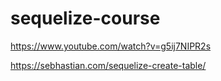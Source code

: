 # sequelize-course

https://www.youtube.com/watch?v=g5ij7NIPR2s

https://sebhastian.com/sequelize-create-table/